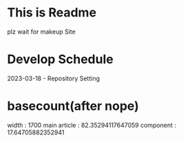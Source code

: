 # This is Readme
  plz wait for makeup Site



# Develop Schedule

2023-03-18 - Repository Setting



# basecount(after nope)

width : 1700
main article : 82.35294117647059
component : 17.64705882352941
